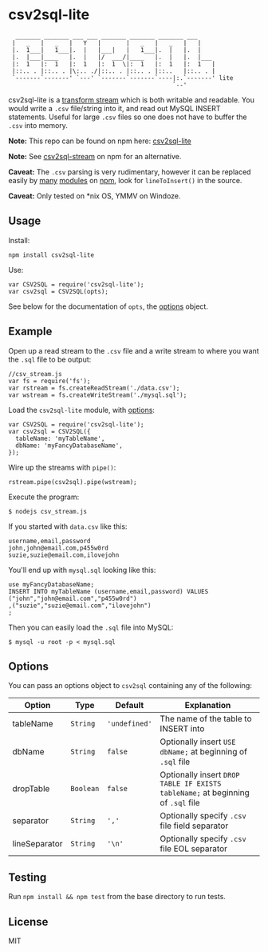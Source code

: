 csv2sql-lite
============

```
  _______ _______ ___ ___ _______ _______ _______ ___
 |   _   |   _   |   Y   |       |   _   |   _   |   |
 |.  1___|   1___|.  |   |___|   |   1___|.  |   |.  |
 |.  |___|____   |.  |   |/  ___/|____   |.  |   |.  |___
 |:  1   |:  1   |:  1   |:  1  \|:  1   |:  1   |:  1   |
 |::.. . |::.. . |\:.. ./|::.. . |::.. . |::..   |::.. . |
 `-------`-------' `---' `-------`-------`----|:.`-------' lite
                                              `--'
```

csv2sql-lite is a [transform stream](https://nodejs.org/api/stream.html#stream_class_stream_transform_1) which is both writable and readable. You would write a `.csv` file/string into it, and read out MySQL INSERT statements. Useful for large `.csv` files so one does not have to buffer the `.csv` into memory.

**Note:** This repo can be found on npm here: [csv2sql-lite](https://www.npmjs.com/package/csv2sql-lite)

**Note:** See [csv2sql-stream](https://www.npmjs.com/package/csv2sql-stream) on npm for an alternative.

**Caveat:** The `.csv` parsing is very rudimentary, however it can be replaced easily by [many](https://www.npmjs.com/package/csv) [modules](https://www.npmjs.com/package/fast-csv) on [npm](https://www.npmjs.com/search?q=csv), look for `lineToInsert()` in the source.

**Caveat:** Only tested on \*nix OS, YMMV on Windoze.

Usage
-----

Install:

```
npm install csv2sql-lite
```

Use:

```
var CSV2SQL = require('csv2sql-lite');
var csv2sql = CSV2SQL(opts);
```

See below for the documentation of `opts`, the [options](#options) object.

Example
-------

Open up a read stream to the `.csv` file and a write stream to where you want
the `.sql` file to be output:

```
//csv_stream.js
var fs = require('fs');
var rstream = fs.createReadStream('./data.csv');
var wstream = fs.createWriteStream('./mysql.sql');
```

Load the `csv2sql-lite` module, with [options](#options):

```
var CSV2SQL = require('csv2sql-lite');
var csv2sql = CSV2SQL({
  tableName: 'myTableName',
  dbName: 'myFancyDatabaseName',
});
```

Wire up the streams with `pipe()`:

```
rstream.pipe(csv2sql).pipe(wstream);
```

Execute the program:

```
$ nodejs csv_stream.js
```

If you started with `data.csv` like this:

```
username,email,password
john,john@email.com,p455w0rd
suzie,suzie@email.com,ilovejohn
```

You'll end up with `mysql.sql` looking like this:

```
use myFancyDatabaseName;
INSERT INTO myTableName (username,email,password) VALUES
("john","john@email.com","p455w0rd")
,("suzie","suzie@email.com","ilovejohn")
;
```

Then you can easily load the `.sql` file into MySQL:

```
$ mysql -u root -p < mysql.sql
```

Options
-------

You can pass an options object to `csv2sql` containing any of the following:

Option        | Type         | Default       | Explanation
------------- | -------------| ------------- | ------------
tableName     | `String`     | `'undefined'` | The name of the table to INSERT into
dbName        | `String`     | `false`       | Optionally insert `USE dbName;` at beginning of `.sql` file
dropTable     | `Boolean`    | `false`       | Optionally insert `DROP TABLE IF EXISTS tableName;` at beginning of `.sql` file
separator     | `String`     | `','`         | Optionally specify `.csv` file field separator
lineSeparator | `String`     | `'\n'`        | Optionally specify `.csv` file EOL separator

Testing
-------

Run `npm install && npm test` from the base directory to run tests.

License
-------

MIT
